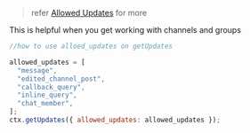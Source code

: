 > refer [Allowed Updates](https://core.telegram.org/bots/api#getupdates) for more

This is helpful when you get working with channels and groups

```js
//how to use alloed_updates on getUpdates

allowed_updates = [
  "message",
  "edited_channel_post",
  "callback_query",
  "inline_query",
  "chat_member",
];
ctx.getUpdates({ allowed_updates: allowed_updates });
```
